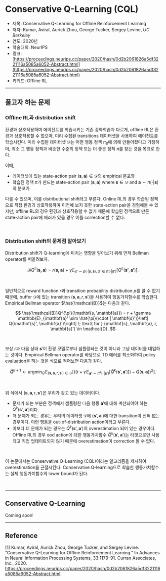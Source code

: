 # Conservative Q-Learning (CQL)

- 제목: Conservative Q-Learning for Offline Reinforcement Learning
- 저자: Kumar, Aviral, Aurick Zhou, George Tucker, Sergey Levine, *UC Berkeley*
- 연도: 2020년
- 학술대회: NeurIPS
- 링크: [https://proceedings.neurips.cc/paper/2020/hash/0d2b2061826a5df3221116a5085a6052-Abstract.html](https://proceedings.neurips.cc/paper/2020/hash/0d2b2061826a5df3221116a5085a6052-Abstract.html)
- 키워드: Offline RL

---

## 풀고자 하는 문제

### Offline RL과 distribution shift

환경과 상호작용하며 에이전트를 학습시키는 기존 강화학습과 다르게, offline RL은 환경과 상호작용할 수 없으며, 미리 수집된 transitions 데이터셋을 사용하여 에이전트를 학습시킨다.
미리 수집된 데이터셋 $\mathcal{D}$는 어떤 행동 정책 $\pi_\beta$에 의해 만들어졌다고 가정하며, 최소 그 행동 정책과 비슷한 수준의 정책 또는 더 좋은 정책 $\pi$를 찾는 것을 목표로 한다.

이때, 
- 데이터셋에 있는 state-action pair $(\mathbf{s},\mathbf{a})\in\mathcal{D}$의 empirical 분포와 
- 학습된 정책 $\pi$가 만드는 state-action pair $(\mathbf{s}, \mathbf{a})$ where $\mathbf{s} \in \mathcal{D}$ and $\mathbf{a} \sim \pi(\cdot|\mathbf{s})$의 분포가

다를 수 있으며, 이를 distributional shift라고 부른다. Online RL의 경우 학습된 정책으로 직접 환경과 상호작용하여 이전에 보지 못한 state-action pair을 경험해볼 수 있지만, offline RL의 경우 환경과 상호작용할 수 없기 때문에 학습된 정책으로 만든 state-action pair에 에러가 있을 경우 이를 correction할 수 없다.

<br>

### Distribution shift의 문제점 알아보기

Distribution shift가 Q-learning에 미치는 영향을 알아보기 위해 먼저 Bellman operator를 떠올려보자.

$$
\mathcal{B}Q^{\pi}(\mathbf{s, \mathbf{a}}) = r(\mathbf{s, \mathbf{a}}) + \gamma \mathbb{E}_{s' \sim p(\cdot|\mathbf{s}, \mathbf{a}), a' \in \pi(\cdot|\mathbf{s'})}\left[ Q^\pi(\mathbf{s'}, \mathbf{a'})\right].
$$

<br>

일반적으로 reward function $r$과 transition probability distribution $p$를 알 수 없기 때문에, buffer $\mathcal{D}$에 있는 transition $(\mathbf{s}, \mathbf{a}, r, \mathbf{s}')$을 사용하여 행동가치함수를 학습한다. Empirical Bellman operator $\hat{\mathcal{B}}$는 다음과 같다.

$$
\hat{\mathcal{B}}Q^{\pi}(\mathbf{s, \mathbf{a}}) = r + \gamma \mathbb{E}_{\mathbf{a}' \sim \hat{\pi}(\cdot | \mathbf{s}')}\left[ Q(\mathbf{s}', \mathbf{a}')\right] \; \text{ for } (\mathbf{s}, \mathbf{a}, r, \mathbf{s}') \in \mathcal{D}.
$$

<br>

보상 $r$과 다음 상태 $\mathbf{s}'$이 환경 모델로부터 샘플링되는 것이 아니라 그냥 데이터를 대입하는 것이다. Empirical Bellman operator를 바탕으로 TD 에러를 최소화하여 policy evaluation을 하는 것을 식으로 적어보면 다음과 같다.

$$
\hat{Q}^{k+1} \leftarrow \operatorname*{argmin}_{Q}\mathbb{E}_{(\mathbf{s}, \mathbf{a}, r, \mathbf{s}') \in \mathcal{D}} \left[ \left( \left( r +\gamma\mathbb{E}_{\mathbf{a}' \sim \hat{\pi}^k(\cdot | \mathbf{s}')}\left[ \hat{Q}^k(\mathbf{s}', \mathbf{a}')\right]\right) - Q(\mathbf{s}, \mathbf{a}) \right)^2\right].
$$

<br>

위 식에서 $(\mathbf{s}, \mathbf{a}, r, \mathbf{s}')$은 우리가 갖고 있는 데이터이다. 
- 문제가 되는 부분은 정책에서 샘플링한 다음 행동 $\mathbf{a}'$에 대해 계산되어야 하는 $\hat{Q}^k(\mathbf{s}', \mathbf{a}')$이다. 
- 더 문제가 되는 경우는 우리의 데이터셋 $\mathcal{D}$에 $(\mathbf{s}', \mathbf{a}')$에 대한 transition이 전혀 없는 경우이다. 이런 행동을 out-of-distribution action이라고 부른다. 
- 이보다 더 문제가 되는 경우는 $\hat{Q}^k(\mathbf{s}', \mathbf{a}')$이 overestimation 되어 있는 경우이다. Offline RL의 경우 ood action에 대한 행동가치함수 $\hat{Q}^k(\mathbf{s}', \mathbf{a}')$는 타겟으로만 사용되고 직접 업데이트되지 않기 때문에 overestimation이 correction 될 수 없다.  

<br>

이 논문에서는 Conservative Q-Learning (CQL)이라는 알고리즘을 제시하여 overestimation을 근절시킨다. Conservative Q-learning으로 학습한 행동가치함수는 실제 행동가치함수의 lower bound가 된다.

<br>

---

## Conservative Q-Learning

Coming soon! 

---

## Reference

[1] Kumar, Aviral, Aurick Zhou, George Tucker, and Sergey Levine. “Conservative Q-Learning for Offline Reinforcement Learning.” In Advances in Neural Information Processing Systems, 33:1179–91. Curran Associates, Inc., 2020. https://proceedings.neurips.cc/paper/2020/hash/0d2b2061826a5df3221116a5085a6052-Abstract.html.
